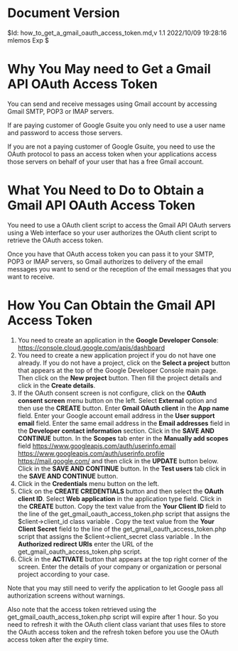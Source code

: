 # Document Version 

$Id: how_to_get_a_gmail_oauth_access_token.md,v 1.1 2022/10/09 19:28:16 mlemos Exp $

# Why You May need to Get a Gmail API OAuth Access Token

You can send and receive messages using Gmail account by accessing Gmail SMTP, POP3 or IMAP servers.

If are paying customer of Google Gsuite you only need to use a user name and password to access those servers.

If you are not a paying customer of Google Gsuite, you need to use the OAuth protocol to pass an access token when your applications access those servers on behalf of your user that has a free Gmail account.

# What You Need to Do to Obtain a Gmail API OAuth Access Token

You need to use a OAuth client script to access the Gmail API OAuth servers using a Web interface so your user authorizes the OAuth client script to retrieve the OAuth access token.

Once you have that OAuth access token you can pass it to your SMTP, POP3 or IMAP servers, so Gmail authorizes to delivery of the email messages you want to send or the reception of the email messages that you want to receive.

# How You Can Obtain the Gmail API Access Token

1. You need to create an application in the **Google Developer Console**: https://console.cloud.google.com/apis/dashboard
2. You need to create a new application project if you do not have one already. If you do not have a project, click on the **Select a project** button that appears at the top of the Google Developer Console main page. Then click on the **New project** button. Then fill the project details and click in the **Create details**.
3. If the OAuth consent screen is not configure, click on the **OAuth consent screen** menu button on the left. Select **External** option and then use the **CREATE** button. Enter **Gmail OAuth client** in the **App name** field. Enter your Google account email address in the **User support email** field. Enter the same email address in the **Email addresses** field in the **Developer contact information** section. Click in the **SAVE AND CONTINUE** button. In the **Scopes** tab enter in the **Manually add scopes** field https://www.googleapis.com/auth/userinfo.email https://www.googleapis.com/auth/userinfo.profile https://mail.google.com/ and then click in the **UPDATE** button below. Click in the **SAVE AND CONTINUE** button. In the **Test users** tab click in the **SAVE AND CONTINUE** button.
3. Click in the **Credentials** menu button on the left.
4. Click on the **CREATE CREDENTIALS** button and then select the **OAuth client ID**. Select **Web application** in the application type field. Click in the **CREATE** button. Copy the text value from the **Your Client ID** field to the line of the get_gmail_oauth_access_token.php script that assigns the $client->client_id class variable . Copy the text value from the **Your Client Secret** field to the line of the get_gmail_oauth_access_token.php script that assigns the $client->client_secret class variable . In the **Authorized redirect URIs** enter the URL of the get_gmail_oauth_access_token.php script.
5. Click in the **ACTIVATE** button that appears at the top right corner of the screen. Enter the details of your company or organization or personal project according to your case.

Note that you may still need to verify the application to let Google pass all authorization screens without warnings.

Also note that the access token retrieved using the get_gmail_oauth_access_token.php script will expire after 1 hour. So you need to refresh it with the OAuth client class variant that uses files to store the OAuth access token and the refresh token before you use the OAuth access token after the expiry time.